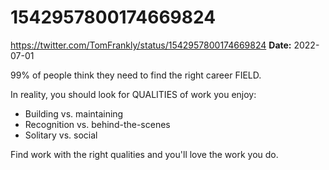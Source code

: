 # 1542957800174669824
https://twitter.com/TomFrankly/status/1542957800174669824
**Date:** 2022-07-01

99% of people think they need to find the right career FIELD.

In reality, you should look for QUALITIES of work you enjoy:

- Building vs. maintaining
- Recognition vs. behind-the-scenes
- Solitary vs. social

Find work with the right qualities and you'll love the work you do.
